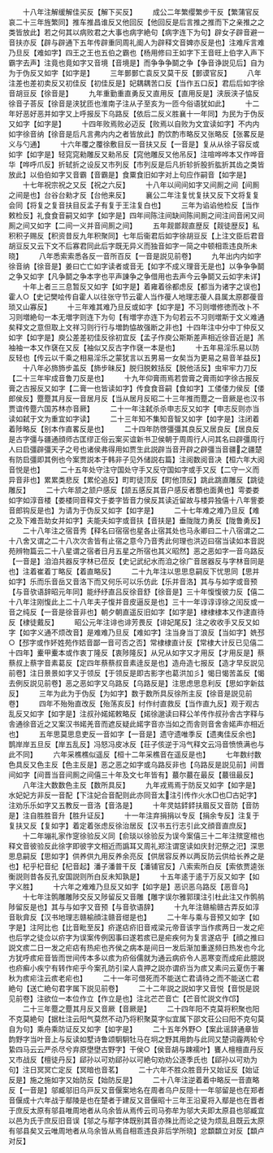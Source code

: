 <!-- { "loadSidebar": true } -->
　　十八年注解缓解佳买反【解下买反】
　　成公二年繁缨繁步干反【繁蒲官反哀二十三年旌繁同】推车推昌谁反又他回反【他回反是后言推之推而下之亲推之之类皆放此】若之何其以病败君之大事也病字絶句【病字连下为句】辟女子辟音避一音扶亦反【辟与辟通下五年传辟重同周礼阍人为辟释文音婢亦反是也】注难斥言难乃旦反【难如字】四王之王也五伯之霸也【杨用修曰王如字下王音旺上伯字入声下霸字去声】注竟也竟如字又音境【音境是】而争争争鬬之争【争音诤説见后】自为为于伪反又如字【如字是】
　　三年鄤鄤亡袁反又莫干反【鄤谟官反】
　　八年注差也差初卖反又初佳反【初佳反是】妃耦耦苦口反【当作五口反】君后后如字徐音胡豆反【徐音是】
　　九年重勤重直勇反又直用反【直用反是】浃辰浃子恊反徐音子荅反【徐音是浃犹匝也淮南子注从子至亥为一匝今俗语犹如此】
　　十二年好恶好恶并如字又上呼报反下乌路反【依后二反义胜襄十一年同】为民为于伪反又如字【如字是】
　　十四年败焉败必迈反【败焉以自败为文宜读如字】不内内如字徐音纳【徐音是后凡言弗内内之者皆放此】酌饮酌市略反又张略反【张畧反是义与勺通】
　　十六年覆之覆徐敷目反一音扶又反【一音是】复从从徐子容反或如字【如字是】轻窕窕勑雕反又勑吊反【窕他雕反又他吊反】注喧哗哗本又作哗音华【哗呼爪反】折轼折之设反又市列反【市列反是后凡折轸折股折肱折其齿之类皆放此】以伯伯如字又音霸【音霸是】食粟食旧如字对上句应作嗣音【如字是】
　　十七年祝宗祝之又反【祝之六反】
　　十八年以间间如字又间厠之间【间厠之间是也】台谷台勑才反【台他来反】
　　襄公二年注复忧复扶又反下文将复复会同【将复之复音扶目反孟子有复于王注复白也】
　　三年为谄谄他检反【当作敕检反】礼食食音嗣又如字【如字是】四年间陈注间缺间陈间厠之间注间音闲又间厠之间又如字【二间一义并音间厠之间】
　　五年觌鄫觌直歴反【觌徒歴反】私积积子赐反【积资昔反九年积聚同】七年后衞君后如字徐胡豆反【上注文臣后君音胡豆反又云下文不后寡君同此后字既无异义而独音如字一简之中顿相乖违良所未晓】
　　八年悉索索悉各反一音所百反【一音是説见前卷】
　　九年出内内如字徐音纳【徐音是】姜曰亡亡如字读者或音无【如字不成义理音无是也】以争争争鬬之争又如字【凡争鬬之争本字也平声諌争之争借用也去声今云争鬬又云如字未详】
　　十年上者三三息暂反又如字【如字是】着雍着徐都虑反【都当为诸字之误也】霍人○【史记樊哙传自霍人以往张守节云霍人当作葰人地理志葰人县属太原郡葰音琐又山寡反】
　　十三年难其难乃旦反或如字【如字是】不习则増修徳而改卜不习则増絶句一本无増字则连下为句【有増字亦连下为句若云不习则増斯于文义难通矣释文之意但取上文祥习则行行与増韵恊故强断之非也】十四年注中分中丁仲反又如字【如字是】庾公差差初佳反徐初宜反【孟子作庾公斯斯差声相近徐音近是】羔袖袖一本又作褎在又反【袖似又反古字作褎一本是也】
　　十五年易淫乐易以防反轻也【传云以千乘之相易淫乐之蒙犹言以五男易一女矣当为更易之易音羊益反】
　　十八年必斾斾步盖反【斾步昧反】脱归脱敕括反【脱他活反】虫牢牢力刀反【二十三年牢成音鲁刀反是也】
　　十九年仰膏雨焉若尝膏之膏雨如字徐古报反膏之古报反又如字【二膏一也皆读如字】传食食音嗣【食如字】工偻偻力侯反【偻郎侯反】蹷蹷其月反一音居月反【当从居月反昭二十三年推而蹷之一音厥是也汉书贾谊传蹷六国苏林亦音厥】
　　二十一年注弑杀杀申志反又如字【申志反则亦当读如弑于文为重宜如字读】
　　二十三年知不集知音智又如字【如字是】注闭着着陟略反【别本作直畧反是也】
　　二十四年防啓彊彊其良反又居良反【居良反是古字彊与疆通顔师古匡缪正俗云案买谊新书卫侯朝于周周行人问其名曰辟彊周行人曰启彊辟彊天子之号也诸侯弗得用如贾生此説辟当音开辟之辟彊当音疆之疆楚有防启彊即其例也今案贾説本于韩非子见外储説右篇】注阅数阅音决【桓六年大阅音悦是也】
　　二十五年处守注守国处守手又反守国如字或手又反【二守一义而异音非也】累累类悲反【累伦追反】町町徒顶反【町他顶反】跳此跳直雕反【跳徒雕反】
　　二十六年颔之颔户感反【颔五感反其音户感反者顋也面黄也】雩娄娄如字如淳音楼【娄楼同音释文于娄字皆音力侯反其读近留故与楼异独僖十八年訾娄音郎钩反是也】为请为于伪反又如字【如字是】
　　二十七年难之难乃旦反【难之及下难吾助女并如字】夫能夫如字或音扶【音扶是】垂陇陇力勇反【陇鲁勇反】
　　二十八年注之宿音秀【释名曰宿宿也星各止宿其处也马永卿曰二十八宿谓之二十八舍又谓之二十八次次舎皆有止宿之意今乃音秀此何理也洪迈曰宿当读如本音説苑辨物篇云二十八星谓之宿者日月五星之所宿也其义昭然】恶之恶如字一音乌路反【一音是】洎洎共器反字林已莅反【史记武纪水而洎之徐广音居器反与字林音同是也】注着崔着丁略反【着直略反】
　　二十九年注以思思息嗣反下忧思同【思并如字】乐而乐音岳又音洛下而又何乐可以乐仿此【乐并音洛】其与与如字或音预【与音欤语辞昭元年同】能纾纾直吕反徐音舒【徐音是】三十年愎愎彼力反【僖二十八年注刚愎此上二十八年夫子愎并音皮逼反是也】三十一年谆谆谆徐之闰反或一音之纯反【一音是徐音非也】朝夕朝直遥反旧如字【如字是】棣棣棣本又作逮直待反【棣徒戴反】
　　昭公元年注诽也诽芳畏反【诽妃尾反】注之收收手又反又如字【如字义通不烦改音】是难难乃旦反【难如字】注当身当丁浪反【当如字】姺邳○【邳字或作妚姓苑作娝音鄙一音可否之否】常棣棣直计反【常棣大计反已见僖二十四年】櫜甲櫜本或作衷丁隆反【衷陟隆反】从兄从如字又才用反【才用反是】蔡蔡叔上蔡字音素葛反【定四年蔡蔡叔音素逹反是也】造舟造七报反【造才早反説见前卷】注日景景如字又于领反【于领反是即古影字也葛洪加彡】愒日愒苦盖反【愒去例反説见前卷】恶之恶如字又乌路反【乌路反是】注思虑思息利反【思如字新兹反】
　　三年为此为于伪反【为如字】数于数所具反徐所主反【徐音是説见前卷】
　　四年不殆殆直改反【殆荡亥反】纣作纣直救反【当作直九反】观于观古乱反又如字【如字是】注叔孙婼婼敕略反【婼徐邈读曰释公羊传作叔孙舎古字释与舎通徐音近之又案汉书婼羌音而遮反疑此婼字音亦当如之而舎则音舍舎婼声亦相近也】
　　五年思莫思息吏反一音如字【一音是】遗守遗唯季反【遗夷佳反余也】鹊岸岸五旦反【岸五乱反】冯怒冯皮冰反【荘子侅逆于冯气释文云冯音愤愤满也与此不同】
　　六年采樵樵似遥反【桓十二年采樵音在遥反是也】
　　七年数纣数色具反又色主反【色主反是】恶之恶之如字或乌路反非也【乌路反是説见前】间晋间如字【间晋当音间厠之间僖三十年及文七年皆有】蕞尔蕞在最反【蕞徂最反】
　　八年注大数数色主反【数所具反】
　　九年戎焉焉于防反又如字【如字是】水妃妃方非反一音配【下注妃合音配则此亦同音太注引传作火水□也□古妃字】注劝乐乐如字又五教反一音洛【音洛是】
　　十年灵姑銔銔扶眉反又音防【音防是】注自胜胜音升【胜升证反】
　　十一年注弃捐捐以专反【捐余专反】注复于复扶又反【复如字】着定着张虑反徐治居反【汉书五行志引此文顔音直庶反】
　　十二年塴礼家作窆徐验反义同【俞琰以徐验反为误今案僖三十二年注殡窆棺也释文音彼验反此徐字即彼字文相近而譌耳又周礼郑注谓窆读如庆封汜祭之汜】深思思息嗣反【思如字】供养供九用反养余亮反【供居容反养以两反防云供给长养之是也】杞乎杞音纪【杞音起】潘子潘普干反【潘铺官反】八索索所白反【索依贾逵张衡説则昔各反孔安国説则所白反未知孰是】
　　十五年逺于逺于万反又如字【如字义胜】
　　十六年之难难乃旦反又如字【如字是】恶识恶乌路反【恶音乌】
　　十七年注鹘雕雕陟交反又陟留反又音雕【雕字误尔雅郭璞注引杜此注又作鹘鸼陟留反是也】其与与如字又音预【与音欤语辞】
　　十九年注赣榆赣古弄反如淳音耿弇反【汉书地理志赣榆顔注赣音绀是也】
　　二十年与乘与音预又如字【如字是】注阿比也【比音毗至反】疥遂痁疥旧音戒梁元帝音该字当作痎两日一发之疟也后学之徒佥以疥字为误案传例因事曰遂若痎已是疟疾何为复言遂痁乎【顔之推曰説文痎二日一发之疟痁有热疟也齐侯之病本是间日一发后渐加重遂频日热发也今北方犹呼痎疟音皆而世间传本多以痎为疥俗儒就为通云病疥令人恶寒变而成疟此臆説也疥癣小疾宁有转作疟乎今案孔防引梁人袁押之説亦谓疥当为痎又素问云夏伤于署秋为痎疟注云痎老疟也】
　　二十一年可借死而不能送亡君请待之而不能送亡君絶句【送亡絶句君字属下説见前卷】
　　二十二年説之説如字又音悦【音悦是説见前卷】注欲位一本位作立【作立是也】注北芒芒音亡【芒音忙説文作邙】
　　二十三年蹷之蹷其月反又音厥【音厥是】
　　二十四年阳不克莫将积聚也阳不克莫絶句【据杜注云阳气莫然不动乃将积聚莫字似宜属下邵文荘公曰阳不克句莫自为句】乘舟乘防证反又如字【如字是】
　　二十五年外野○【案此谣辞通章皆韵野字当叶音上与反读如墅诗鲁颂駉駉牡马在坰之野其用韵与此同又楚词霾两轮兮絷四马云云严杀尽兮弃原壄壄古野字】干侯○【侯音胡与踈襦叶】饔人檀檀直丹反又市战反【檀徒丹反】郈孙以可劝郈孙以可絶句劝劝公逐季氏也【郈孙以可劝为句】注日冥冥亡定反【冥暗也音茗】
　　二十六年不胜众胜音升又始证反【始证反是】施之施如字又始防反【始防反是】
　　二十八年注逆着着中略反一音直略反【一音是】邬臧邬旧乌戸反又音偃案地名在周者乌户反隠十一年邬留是也在郑者音偃成十六年战于鄢陵是也在楚者于建反又音偃昭十三年王沿夏将入鄢是也在晋者于庶反太原有邬县唯周地者从乌余皆从焉传云司马弥牟为邬大夫即太原县也邬臧宜以邑为氏于庶反旧音误【邬之与鄢字体既别其音亦殊比而论之徒为烦乱且既云太原有邬县矣又云唯周地者从乌余皆从焉自相乖违良非后学所晓】忿纇纇立对反【纇卢对反】
